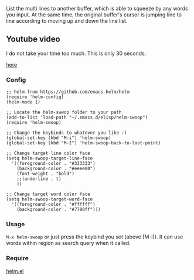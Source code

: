 List the multi lines to another buffer, which is able to squeeze by any words you input. At the same time, the original buffer's cursor is jumping line to line according to moving up and down the line list.

## Youtube video

I do not take your time too much. This is only 30 seconds. 

[here](http://www.youtube.com/watch?v=RfasCCuCEgM)

### Config

```elisp
;; helm from https://github.com/emacs-helm/helm
(require 'helm-config)
(helm-mode 1)

;; Locate the helm-swwop folder to your path
(add-to-list 'load-path "~/.emacs.d/elisp/helm-swoop")
(require 'helm-swoop)

;; Change the keybinds to whatever you like :)
(global-set-key (kbd "M-i") 'helm-swoop)
(global-set-key (kbd "M-I") 'helm-swoop-back-to-last-point)

;; Change target line color face
(setq helm-swoop-target-line-face
  '((foreground-color . "#333333")
    (background-color . "#eeee00")
    (font-weight . "bold")
    ;;(underline . t)
    ))

;; Change target word color face
(setq helm-swoop-target-word-face
  '((foreground-color . "#ffffff")
    (background-color . "#7700ff")))
```

### Usage

`M-x helm-swoop` or just press the keybind you set (above [M-i]). 
It can use words within region as search query when it called.

### Require

[helm.el](https://github.com/emacs-helm/helm)

